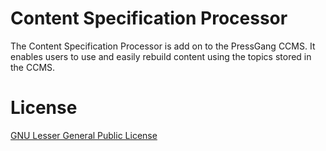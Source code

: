 Content Specification Processor
===============================

The Content Specification Processor is add on to the PressGang CCMS. It enables users to use and easily rebuild content using the topics stored in the CCMS.

License
=======
[GNU Lesser General Public License](http://www.gnu.org/licenses/lgpl-2.1.html)
